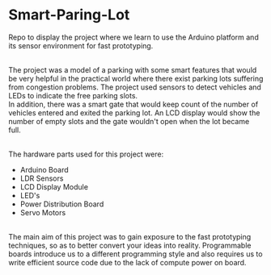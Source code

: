 # Smart-Paring-Lot
Repo to display the project where we learn to use the Arduino platform and its sensor environment for fast prototyping. 
<br /><br />

The project was a model of a parking with some smart features that would be very helpful in the practical world where there exist parking lots suffering from congestion problems. The project used sensors to detect vehicles and LEDs to indicate the free parking slots.<br /> 
In addition, there was a smart gate that would keep count of the number of vehicles entered and exited the parking lot. An LCD display would show the number of empty slots and the gate wouldn't open when the lot became full.
<br /><br />

The hardware parts used for this project were: <br />
- Arduino Board<br />
- LDR Sensors<br />
- LCD Display Module<br />
- LED's<br />
- Power Distribution Board<br />
- Servo Motors<br /><br />

The main aim of this project was to gain exposure to the fast prototyping techniques, so as to better convert your ideas into reality. Programmable boards introduce us to a different programming style and also requires us to write efficient source code due to the lack of compute power on board. 
